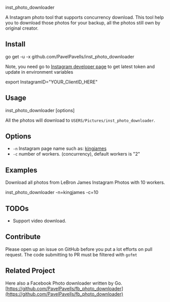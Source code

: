 inst_photo_downloader

A Instagram photo tool that supports concurrency download. This tool help you to download those photos for your backup, all the photos still own by original creator.

Install
--------------

  go get -u -x github.com/PavelPavells/inst_photo_downloader

Note, you need go to [Instagram developer page](https://instagram.com/developer/clients/manage/) to get latest token and update in environment variables

  export InstagramID="YOUR_ClientID_HERE"

Usage
---------------------

  inst_photo_downloader [options] 

All the photos will download to `USERS/Pictures/inst_photo_downloader`.

Options
---------------

- `-n` Instagram page name such as: [kingjames](https://instagram.com/kingjames/) 
- `-c` number of workers. (concurrency), default workers is "2"


Examples
---------------

Download all photos from LeBron James Instagram Photos with 10 workers.

  inst_photo_downloader -n=kingjames -c=10

TODOs
---------------

- Support video download.


Contribute
---------------

Please open up an issue on GitHub before you put a lot efforts on pull request.
The code submitting to PR must be filtered with `gofmt`

Related Project
---------------

Here also a Facebook Photo downloader written by Go. [https://github.com/PavelPavells/fb_photo_downloader](https://github.com/PavelPavells/fb_photo_downloader)
